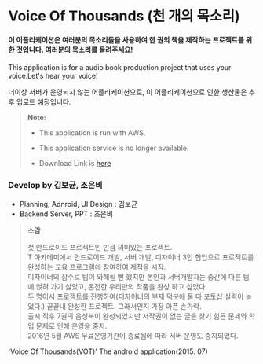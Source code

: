 # Voice Of Thousands (천 개의 목소리)


#### 이 어플리케이션은 여러분의 목소리들을  사용하여 한 권의 책을 제작하는 프로젝트를 위한 것입니다. 여러분의 목소리를 들려주세요!
This application is for a audio book production project that uses your voice.Let's hear your voice!

더이상 서버가 운영되지 않는 어플리케이션으로, 이 어플리케이션으로 인한 생산물은 추후 업로드 예정입니다.

> **Note:** 
>
> - This application is run with AWS.
>
> - This application service is no longer available.
>
> - Download Link is [here][1]
>

### Develop by 김보균, 조은비

 - Planning, Adnroid, UI Design : 김보균
 - Backend Server, PPT : 조은비


> **소감**
>
> 첫 안드로이드 프로젝트인 만큼 의미있는 프로젝트. <br />
> T 아카데미에서 안드로이드 개발, 서버 개발, 디자이너 3인 협업으로 프로젝트를 완성하는 교육 프로그램에 참여하여 제작을 시작. <br />
> 디자이너의 잠수로 팀이 와해될 뻔 했지만 본인과 서버개발자는 중간에 다른 팀에 얹혀 가기 싫었고, 온전한 우리만의 작품을 완성 하고 싶었다. <br />
> 두 명이서 프로젝트를 진행하여(디자이너의 부재 덕분에 둘 다 포토샵 실력이 늘었다.) 끝끝내 완성한 프로젝트. 그래서인지 가장 아픈 손가락. <br />
> 출시 직후 7권의 음성북이 완성되었지만 저작권이 없는 글을 찾기 힘든 문제와 학업 문제로 인해 운영을 중지. <br />
> 2016년 5월 AWS 무료운영기간이 종료됨에 따라 서버 운영도 중지되었다.<br />
>

'Voice Of Thousands(VOT)' The  android application(2015. 07)

  [1]: https://play.google.com/store/apps/details?id=gyun.bo.voice_of_thousands_1&hl=ko
